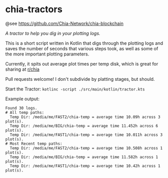 # chia-tractors

@see https://github.com/Chia-Network/chia-blockchain

_A tractor to help you dig in your plotting logs._

This is a short script written in Kotlin 
that digs through the plotting logs 
and saves the number of seconds that various steps took, 
as well as some of the more important plotting parameters.

Currently, it spits out average plot times per temp disk, 
which is great for sharing at [r/chia](https://reddit.com/r/chia)

Pull requests welcome!  I don't subdivide by platting stages, but should.

Start the Tractor: `kotlinc -script ./src/main/kotlin/tractor.kts`

Example output:
```
Found 30 logs.
# All temp paths:
  Temp Dir: /media/me/FAST2/chia-temp = average time 10.09h across 3 plot(s).
  Temp Dir: /media/me/BIG/chia-temp = average time 11.452h across 6 plot(s).
  Temp Dir: /media/me/FAST1/chia-temp = average time 10.011h across 3 plot(s).
# Most Recent temp paths:
  Temp Dir: /media/me/FAST2/chia-temp = average time 10.508h across 1 plot(s).
  Temp Dir: /media/me/BIG/chia-temp = average time 11.582h across 1 plot(s).
  Temp Dir: /media/me/FAST1/chia-temp = average time 10.42h across 1 plot(s).
```